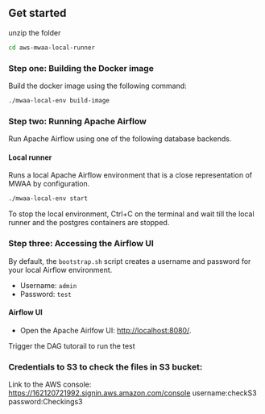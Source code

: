 ## Get started

unzip the folder
```bash
cd aws-mwaa-local-runner
```


### Step one: Building the Docker image

Build the docker image using the following command:
```bash
./mwaa-local-env build-image
```

### Step two: Running Apache Airflow

Run Apache Airflow using one of the following database backends.

#### Local runner

Runs a local Apache Airflow environment that is a close representation of MWAA by configuration.

```bash
./mwaa-local-env start
```

To stop the local environment, Ctrl+C on the terminal and wait till the local runner and the postgres containers are stopped.

### Step three: Accessing the Airflow UI

By default, the `bootstrap.sh` script creates a username and password for your local Airflow environment.

- Username: `admin`
- Password: `test`

#### Airflow UI

- Open the Apache Airlfow UI: <http://localhost:8080/>.


Trigger the DAG tutorail to run the test

### Credentials to S3 to check the files in S3 bucket:
Link to the AWS console: https://162120721992.signin.aws.amazon.com/console
username:checkS3
password:Checkings3
